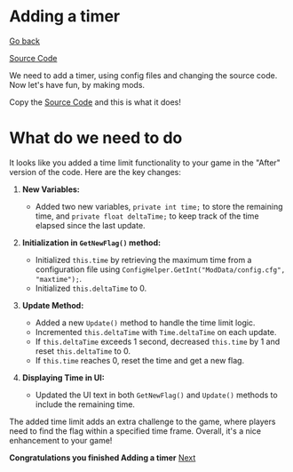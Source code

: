 # Adding a timer
[Go back](UnityModding.md)

[Source Code](data/timer_src.cs)

We need to add a timer, using config files and changing the source code. Now let's have fun, by making mods.

Copy the [Source Code](data/timer_src.cs) and this is what it does!

# What do we need to do
It looks like you added a time limit functionality to your game in the "After" version of the code. Here are the key changes:

1. **New Variables:**
   - Added two new variables, `private int time;` to store the remaining time, and `private float deltaTime;` to keep track of the time elapsed since the last update.

2. **Initialization in `GetNewFlag()` method:**
   - Initialized `this.time` by retrieving the maximum time from a configuration file using `ConfigHelper.GetInt("ModData/config.cfg", "maxtime");`.
   - Initialized `this.deltaTime` to 0.

3. **Update Method:**
   - Added a new `Update()` method to handle the time limit logic.
   - Incremented `this.deltaTime` with `Time.deltaTime` on each update.
   - If `this.deltaTime` exceeds 1 second, decreased `this.time` by 1 and reset `this.deltaTime` to 0.
   - If `this.time` reaches 0, reset the time and get a new flag.

4. **Displaying Time in UI:**
   - Updated the UI text in both `GetNewFlag()` and `Update()` methods to include the remaining time.

The added time limit adds an extra challenge to the game, where players need to find the flag within a specified time frame. Overall, it's a nice enhancement to your game!

**Congratulations you finished Adding a timer**
[Next](Chazzvader_Helpers.md)
